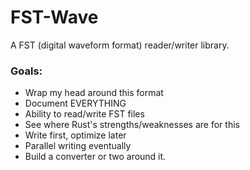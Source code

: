 # FST-Wave

A FST (digital waveform format) reader/writer library.

### Goals:

 - Wrap my head around this format
 - Document EVERYTHING
 - Ability to read/write FST files
 - See where Rust's strengths/weaknesses are for this
 - Write first, optimize later
 - Parallel writing eventually
 - Build a converter or two around it.
